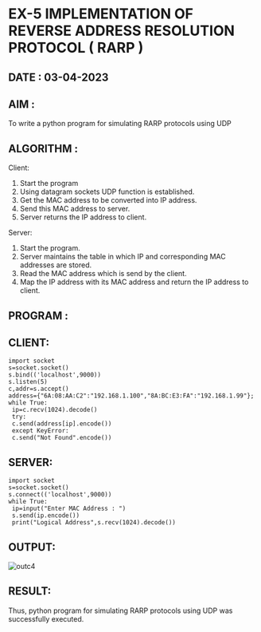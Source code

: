 # EX-5 IMPLEMENTATION OF REVERSE ADDRESS RESOLUTION PROTOCOL ( RARP )
## DATE : 03-04-2023

## AIM :
To write a python program for simulating RARP protocols using UDP

## ALGORITHM :
Client: 
1. Start the program
2. Using datagram sockets UDP function is established.
3. Get the MAC address to be converted into IP address.
4. Send this MAC address to server.
5. Server returns the IP address to client.

Server:
1. Start the program.
2. Server maintains the table in which IP and corresponding MAC addresses are stored.
3. Read the MAC address which is send by the client.
4. Map the IP address with its MAC address and return the IP address to client.

## PROGRAM :
## CLIENT:
```
import socket
s=socket.socket()
s.bind(('localhost',9000))
s.listen(5)
c,addr=s.accept()
address={"6A:08:AA:C2":"192.168.1.100","8A:BC:E3:FA":"192.168.1.99"};
while True:
 ip=c.recv(1024).decode()
 try:
 c.send(address[ip].encode())
 except KeyError:
 c.send("Not Found".encode()) 
```
## SERVER:
```
import socket
s=socket.socket()
s.connect(('localhost',9000))
while True:
 ip=input("Enter MAC Address : ")
 s.send(ip.encode())
 print("Logical Address",s.recv(1024).decode())
 ```
 
 ## OUTPUT:
 ![outc4](https://github.com/HariniBaskar/EX-5/assets/93427253/36c51413-f666-4bb7-a21b-bbb0fdad6e59)

 ## RESULT: 
 Thus, python program for simulating RARP protocols using UDP was successfully executed.
